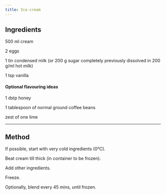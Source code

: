 ```yaml
---
title: Ice-cream
---
```


## Ingredients

500 ml cream

2 eggs

1 tin condensed milk (or 200 g sugar completely previously dissolved in 200 g/ml hot milk)

1 tsp vanilla

#### Optional flavouring ideas

1 dstp honey

1 tablespoon of normal ground coffee beans

zest of one lime


---
## Method
If possible, start with very cold ingredients (0℃).

Beat cream till thick (in container to be frozen).

Add other ingredients.

Freeze.

Optionally, blend every 45 mins, until frozen. 
